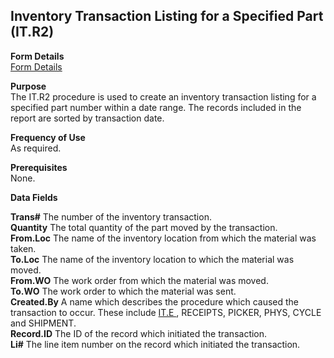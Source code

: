 ##  Inventory Transaction Listing for a Specified Part (IT.R2)

<PageHeader />

**Form Details**  
[ Form Details ](IT-R2-1/README.md)   

**Purpose**  
The IT.R2 procedure is used to create an inventory transaction listing for a
specified part number within a date range. The records included in the report
are sorted by transaction date.

**Frequency of Use**  
As required.

**Prerequisites**  
None.

**Data Fields**

**Trans#** The number of the inventory transaction.  
**Quantity** The total quantity of the part moved by the transaction.  
**From.Loc** The name of the inventory location from which the material was
taken.  
**To.Loc** The name of the inventory location to which the material was moved.  
**From.WO** The work order from which the material was moved.  
**To.WO** The work order to which the material was sent.  
**Created.By** A name which describes the procedure which caused the transaction to occur. These include [ IT.E ](../../../../rover/AP-OVERVIEW/AP-ENTRY/AP-E/CHECKS-E/AP-CONTROL/GLCHART-E/GLCHART-E-1/GLCHART-R2/WO-CONTROL/WO-E/IT-E) , RECEIPTS, PICKER, PHYS, CYCLE and SHIPMENT.   
**Record.ID** The ID of the record which initiated the transaction.  
**Li#** The line item number on the record which initiated the transaction.  
  
<badge text= "Version 8.10.57" vertical="middle" />

<PageFooter />